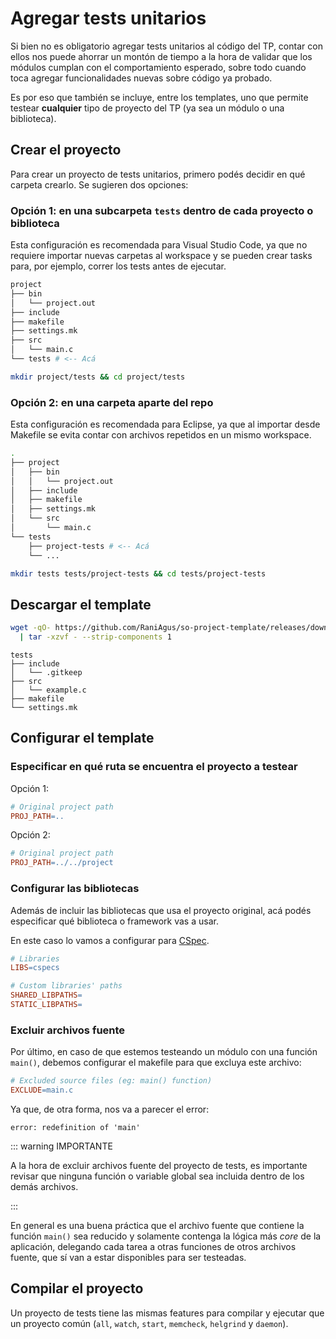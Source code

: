 # Agregar tests unitarios

Si bien no es obligatorio agregar tests unitarios al código del TP, contar con
ellos nos puede ahorrar un montón de tiempo a la hora de validar que los módulos
cumplan con el comportamiento esperado, sobre todo cuando toca agregar
funcionalidades nuevas sobre código ya probado.

Es por eso que también se incluye, entre los templates, uno que permite testear
**cualquier** tipo de proyecto del TP (ya sea un módulo o una biblioteca).

## Crear el proyecto

Para crear un proyecto de tests unitarios, primero podés decidir en qué carpeta
crearlo. Se sugieren dos opciones:

### Opción 1: en una subcarpeta `tests` dentro de cada proyecto o biblioteca

Esta configuración es recomendada para Visual Studio Code, ya que no requiere
importar nuevas carpetas al workspace y se pueden crear tasks para, por ejemplo,
correr los tests antes de ejecutar.

```bash
project
├── bin
│   └── project.out
├── include
├── makefile
├── settings.mk
├── src
│   └── main.c
└── tests # <-- Acá
```

```bash
mkdir project/tests && cd project/tests
```
### Opción 2: en una carpeta aparte del repo

Esta configuración es recomendada para Eclipse, ya que al importar desde
Makefile se evita contar con archivos repetidos en un mismo workspace.

```bash
.
├── project
│   ├── bin
│   │   └── project.out
│   ├── include
│   ├── makefile
│   ├── settings.mk
│   └── src
│       └── main.c
└── tests
    ├── project-tests # <-- Acá
    └── ...
```

```bash
mkdir tests tests/project-tests && cd tests/project-tests
```

## Descargar el template

```bash
wget -qO- https://github.com/RaniAgus/so-project-template/releases/download/v3.1.1/tests-v3.1.1.tar.gz \
  | tar -xzvf - --strip-components 1
```
```
tests
├── include
│   └── .gitkeep
├── src
│   └── example.c
├── makefile
└── settings.mk
```

## Configurar el template

### Especificar en qué ruta se encuentra el proyecto a testear

Opción 1:
```makefile
# Original project path
PROJ_PATH=..
```

Opción 2:
```makefile
# Original project path
PROJ_PATH=../../project
```

### Configurar las bibliotecas

Además de incluir las bibliotecas que usa el proyecto original, acá podés
especificar qué biblioteca o framework vas a usar.

En este caso lo vamos a configurar para
[CSpec](https://docs.utnso.com.ar/guias/herramientas/cspec).

```makefile
# Libraries
LIBS=cspecs

# Custom libraries' paths
SHARED_LIBPATHS=
STATIC_LIBPATHS=
```

### Excluir archivos fuente

Por último, en caso de que estemos testeando un módulo con una función `main()`,
debemos configurar el makefile para que excluya este archivo:

```makefile
# Excluded source files (eg: main() function)
EXCLUDE=main.c
```

Ya que, de otra forma, nos va a parecer el error:

```
error: redefinition of 'main'
```

::: warning IMPORTANTE

A la hora de excluir archivos fuente del proyecto de tests, es importante
revisar que ninguna función o variable global sea incluida dentro de los demás
archivos.

:::

En general es una buena práctica que el archivo fuente que contiene la función
`main()` sea reducido y solamente contenga la lógica más _core_ de la
aplicación, delegando cada tarea a otras funciones de otros archivos fuente, que
sí van a estar disponibles para ser testeadas.

## Compilar el proyecto

Un proyecto de tests tiene las mismas features para compilar y ejecutar que un
proyecto común (`all`, `watch`, `start`, `memcheck`, `helgrind` y `daemon`).
